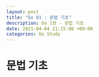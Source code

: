 ```yaml
---
layout: post
title: "Go 01 : 문법 기초"
description: Go 1장 - 문법 기초
date: 2021-04-04 21:15:00 +09:00
categories: Go Study
---
```


# 문법 기초
